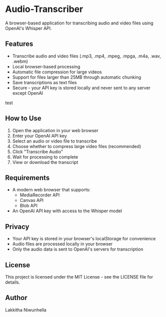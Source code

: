 # Audio-Transcriber

A browser-based application for transcribing audio and video files using OpenAI's Whisper API.

## Features

- Transcribe audio and video files (.mp3, .mp4, .mpeg, .mpga, .m4a, .wav, .webm)
- Local browser-based processing
- Automatic file compression for large videos
- Support for files larger than 25MB through automatic chunking
- Save transcriptions as text files
- Secure - your API key is stored locally and never sent to any server except OpenAI

test


## How to Use

1. Open the application in your web browser
2. Enter your OpenAI API key
3. Select an audio or video file to transcribe
4. Choose whether to compress large video files (recommended)
5. Click "Transcribe Audio"
6. Wait for processing to complete
7. View or download the transcript

## Requirements

- A modern web browser that supports:
  - MediaRecorder API
  - Canvas API
  - Blob API
- An OpenAI API key with access to the Whisper model

## Privacy

- Your API key is stored in your browser's localStorage for convenience
- Audio files are processed locally in your browser
- Only the audio data is sent to OpenAI's servers for transcription

## License

This project is licensed under the MIT License - see the LICENSE file for details.

## Author

Lakkitha Niwunhella
